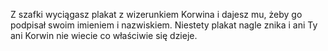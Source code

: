 Z szafki wyciągasz plakat z wizerunkiem Korwina i dajesz mu, żeby go podpisał swoim imieniem i nazwiskiem. Niestety plakat nagle znika i ani Ty ani Korwin nie wiecie co właściwie się dzieje.
